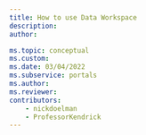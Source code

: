 ```yaml
---
title: How to use Data Workspace
description: 
author: 

ms.topic: conceptual
ms.custom: 
ms.date: 03/04/2022
ms.subservice: portals
ms.author:
ms.reviewer:
contributors:
    - nickdoelman
    - ProfessorKendrick
---
```






